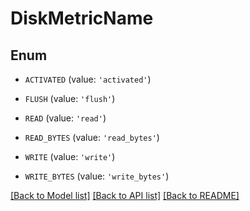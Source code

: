 # DiskMetricName


## Enum

* `ACTIVATED` (value: `'activated'`)

* `FLUSH` (value: `'flush'`)

* `READ` (value: `'read'`)

* `READ_BYTES` (value: `'read_bytes'`)

* `WRITE` (value: `'write'`)

* `WRITE_BYTES` (value: `'write_bytes'`)

[[Back to Model list]](../README.md#documentation-for-models) [[Back to API list]](../README.md#documentation-for-api-endpoints) [[Back to README]](../README.md)


